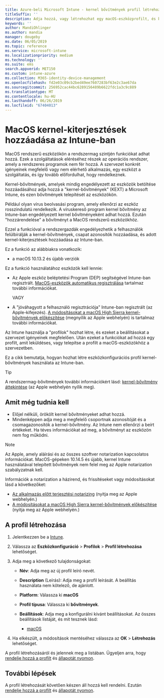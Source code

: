 ```yaml
---
title: Azure-beli Microsoft Intune - kernel bővítmények profil létrehozása macOS |} A Microsoft Docs
titleSuffix: ''
description: Adja hozzá, vagy létrehozhat egy macOS-eszközprofilt, és konfigurálja kernel-bővítmények lehetővé teszik a felhasználó felülbírálása, a csoport azonosítóját, és a egy csomagot és a csoport azonosító hozzáadása a Microsoft Intune-ban.
keywords: ''
author: MandiOhlinger
ms.author: mandia
manager: dougeby
ms.date: 06/05/2019
ms.topic: reference
ms.service: microsoft-intune
ms.localizationpriority: medium
ms.technology: ''
ms.suite: ems
search.appverid: MET150
ms.custom: intune-azure
ms.collection: M365-identity-device-management
ms.openlocfilehash: fd2e03c09cb2bed49ee7607283bf63e2c3ae67da
ms.sourcegitcommit: 256952cac44bc6289156489b6622fdc1a3c9c889
ms.translationtype: MT
ms.contentlocale: hu-HU
ms.lasthandoff: 06/26/2019
ms.locfileid: "67404013"
---
```

# <a name="add-macos-kernel-extensions-in-intune"></a>MacOS kernel-kiterjesztések hozzáadása az Intune-ban

MacOS rendszerű eszközökön a rendszermag szintjén funkciókat adhat hozzá. Ezek a szolgáltatások eléréséhez részek az operációs rendszer, amely a rendszeres programok nem fér hozzá. A szervezet konkrét igényeinek megfelelő vagy nem elérhető alkalmazás, egy eszközt a szolgáltatás, és így tovább előfordulhat, hogy rendelkeznek. 

Kernel-bővítmények, amelyek mindig engedélyezett az eszközök betöltése hozzáadásához adja hozzá a "kernel-bővítmények" (KEXT) a Microsoft Intune, és ezen bővítmények telepítését az eszközökön.

Például olyan vírus beolvasási program, amely ellenőrzi az eszköz rosszindulatú rendelkezik. A víruskereső program kernel bővítmény az Intune-ban engedélyezett kernel bővítményeként adhat hozzá. Ezután "hozzárendelése" a bővítményt a MacOS rendszerű eszközökhöz.

Ezzel a funkcióval a rendszergazdák engedélyezhetik a felhasználók felülbírálják a kernel-bővítmények, csapat azonosítók hozzáadása, és adott kernel-kiterjesztések hozzáadása az Intune-ban.

Ez a funkció az alábbiakra vonatkozik:

- a macOS 10.13.2 és újabb verziók

Ez a funkció használatához eszközök kell lennie:

- Az Apple eszköz beléptetési Program (DEP) segítségével Intune-ban regisztrált. [MacOS-eszközök automatikus regisztrálása](device-enrollment-program-enroll-macos.md) tartalmaz további információkat.

  VAGY

- A "jóváhagyott a felhasználó regisztrációja" Intune-ban regisztrált (az Apple-kifejezés). [A módosításokat a macOS High Sierra kernel-bővítmények előkészítése](https://support.apple.com/en-us/HT208019) (megnyílik az Apple webhelyén) is tartalmaz további információkat.

Az Intune használja a "profilok" hozhat létre, és ezeket a beállításokat a szervezet igényeinek megfelelően. Után ezeket a funkciókat ad hozzá egy profilt, amit leküldéses, vagy telepítse a profilt a macOS-eszközökhöz a szervezetben.

Ez a cikk bemutatja, hogyan hozhat létre eszközkonfigurációs profil kernel-bővítmények használata az Intune-ban.

> [!TIP]
> A rendszermag-bővítmények további információkért lásd: [kernel-bővítmény áttekintése](https://developer.apple.com/library/archive/documentation/Darwin/Conceptual/KernelProgramming/Extend/Extend.html) (az Apple webhelyén nyílik meg).

## <a name="what-you-need-to-know"></a>Amit még tudnia kell

- Előjel nélküli, örökölt kernel bővítményeket adhat hozzá.
- Mindenképpen adja meg a megfelelő csoportnak azonosítóját és a csomagazonosítók a kernel-bővítmény. Az Intune nem ellenőrzi a beírt értékeket. Ha téves információkat ad meg, a bővítményt az eszközön nem fog működni.

> [!NOTE]
> Az Apple, amely aláírási és az összes szoftver notarization kapcsolatos információkat. MacOS-gépeken 10.14.5 és újabb, kernel Intune használatával telepített bővítmények nem felel meg az Apple notarization szabályzatnak kell.
>
> Információk a notarization a házirend, és frissítéseket vagy módosításokat lásd a következőket:
>
>  - [Az alkalmazás előtt terjesztési notarizing](https://developer.apple.com/documentation/security/notarizing_your_app_before_distribution) (nyitja meg az Apple webhelyén.) 
>  - [A módosításokat a macOS High Sierra kernel-bővítmények előkészítése](https://support.apple.com/en-us/HT208019) (nyitja meg az Apple webhelyén.)

## <a name="create-the-profile"></a>A profil létrehozása

1. Jelentkezzen be a [Intune](https://go.microsoft.com/fwlink/?linkid=2090973).
2. Válassza az **Eszközkonfiguráció** > **Profilok** > **Profil létrehozása** lehetőséget.
3. Adja meg a következő tulajdonságokat:

    - **Név**: Adja meg az új profil leíró nevét.
    - **Description** (Leírás): Adja meg a profil leírását. A beállítás használata nem kötelező, de ajánlott.
    - **Platform**: Válassza ki **macOS**
    - **Profil típusa**: Válassza ki **bővítmények**.
    - **Beállítások**: Adja meg a konfigurálni kívánt beállításokat. Az összes beállítások listáját, és mit tesznek lásd:

        - [macOS](kernel-extensions-settings-macos.md)

4. Ha elkészült, a módosítások mentéséhez válassza az **OK** > **Létrehozás** lehetőséget.

A profil létrehozásáról és jelennek meg a listában. Ügyeljen arra, hogy [rendelje hozzá a profilt](device-profile-assign.md) és [állapotát nyomon](device-profile-monitor.md).

## <a name="next-steps"></a>További lépések

A profil létrehozását követően készen áll hozzá kell rendelni. Ezután [rendelje hozzá a profilt](device-profile-assign.md) és [állapotát nyomon](device-profile-monitor.md).
